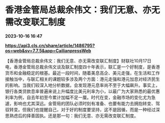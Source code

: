 # 香港金管局总裁余伟文：我们无意、亦无需改变联汇制度

**2023-10-16 16:47**

**https://api3.cls.cn/share/article/1486795?os=web&sv=7.7.5&app=CailianpressWeb**

【香港金管局总裁余伟文：我们无意、亦无需改变联汇制度】财联社10月17日电，香港金管局总裁余伟文谈及联汇制度四十年表示，联汇是一个好制度，是香港货币和金融稳定的根基。最近一段时间，随着美息高企、美元走强，在生活和工作接触当中，与联汇相关的课题较多涉及两个方面：港元走强和港元加息对经济民生的影响。当我们较深入地分析数据，会发现港元息率尚不至于大幅飙升。事实上，银行各类贷款息率普遍来说上升幅度比美元利率为小，以最广为大家熟悉的最优惠利率为例，自去年初至今累计加幅不足一厘。时代在变，金融市场的变化尤为急遽，影响也尤其深远。金管局的团队必须时刻有准备、也要有能力去拥抱转变、驾驭转变。但我们也提醒自己，对于好的制度要坚持，这不是因循，而是一种经过深思熟虑后的择善固执。还是那一句：我们无意、亦无需改变联汇制度。